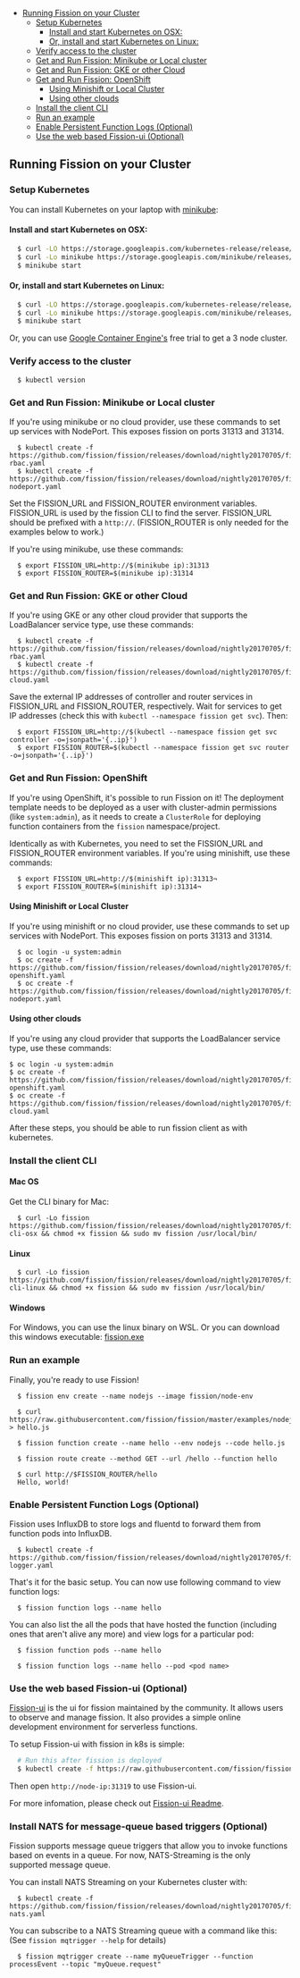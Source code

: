 
- [Running Fission on your Cluster](#running-fission-on-your-cluster)
  * [Setup Kubernetes](#setup-kubernetes)
    + [Install and start Kubernetes on OSX:](#install-and-start-kubernetes-on-osx)
    + [Or, install and start Kubernetes on Linux:](#or-install-and-start-kubernetes-on-linux)
  * [Verify access to the cluster](#verify-access-to-the-cluster)
  * [Get and Run Fission: Minikube or Local cluster](#get-and-run-fission-minikube-or-local-cluster)
  * [Get and Run Fission: GKE or other Cloud](#get-and-run-fission-gke-or-other-cloud)
  * [Get and Run Fission: OpenShift](#get-and-run-fission-openshift)
    + [Using Minishift or Local Cluster](#using-minishift-or-local-cluster)
    + [Using other clouds](#using-other-clouds)
  * [Install the client CLI](#install-the-client-cli)
  * [Run an example](#run-an-example)
  * [Enable Persistent Function Logs (Optional)](#enable-persistent-function-logs-optional)
  * [Use the web based Fission-ui (Optional)](#use-the-web-based-fission-ui-optional)

## Running Fission on your Cluster

### Setup Kubernetes

You can install Kubernetes on your laptop with [minikube](https://github.com/kubernetes/minikube):

#### Install and start Kubernetes on OSX:
```bash
  $ curl -LO https://storage.googleapis.com/kubernetes-release/release/$(curl -s https://storage.googleapis.com/kubernetes-release/release/stable.txt)/bin/darwin/amd64/kubectl && chmod +x kubectl && sudo mv kubectl /usr/local/bin
  $ curl -Lo minikube https://storage.googleapis.com/minikube/releases/v0.16.0/minikube-darwin-amd64 && chmod +x minikube && sudo mv minikube /usr/local/bin/
  $ minikube start
```

#### Or, install and start Kubernetes on Linux:
```bash
  $ curl -LO https://storage.googleapis.com/kubernetes-release/release/$(curl -s https://storage.googleapis.com/kubernetes-release/release/stable.txt)/bin/linux/amd64/kubectl && chmod +x kubectl && sudo mv kubectl /usr/local/bin
  $ curl -Lo minikube https://storage.googleapis.com/minikube/releases/v0.16.0/minikube-linux-amd64 && chmod +x minikube && sudo mv minikube /usr/local/bin/
  $ minikube start
```

Or, you can use [Google Container Engine's](https://cloud.google.com/container-engine/) free trial to get a 3 node cluster.

### Verify access to the cluster

```
  $ kubectl version
```

### Get and Run Fission: Minikube or Local cluster

If you're using minikube or no cloud provider, use these commands to
set up services with NodePort.  This exposes fission on ports 31313
and 31314.

```
  $ kubectl create -f https://github.com/fission/fission/releases/download/nightly20170705/fission-rbac.yaml
  $ kubectl create -f https://github.com/fission/fission/releases/download/nightly20170705/fission-nodeport.yaml
```

Set the FISSION_URL and FISSION_ROUTER environment variables.
FISSION_URL is used by the fission CLI to find the server.
FISSION_URL should be prefixed with a `http://`.  (FISSION_ROUTER is
only needed for the examples below to work.)

If you're using minikube, use these commands:

```
  $ export FISSION_URL=http://$(minikube ip):31313
  $ export FISSION_ROUTER=$(minikube ip):31314
```


### Get and Run Fission: GKE or other Cloud

If you're using GKE or any other cloud provider that supports the
LoadBalancer service type, use these commands:

```
  $ kubectl create -f https://github.com/fission/fission/releases/download/nightly20170705/fission-rbac.yaml
  $ kubectl create -f https://github.com/fission/fission/releases/download/nightly20170705/fission-cloud.yaml
```

Save the external IP addresses of controller and router services in
FISSION_URL and FISSION_ROUTER, respectively.  Wait for services to
get IP addresses (check this with ```kubectl --namespace fission get
svc```).  Then:

```
  $ export FISSION_URL=http://$(kubectl --namespace fission get svc controller -o=jsonpath='{..ip}')
  $ export FISSION_ROUTER=$(kubectl --namespace fission get svc router -o=jsonpath='{..ip}')
```

### Get and Run Fission: OpenShift

If you're using OpenShift, it's possible to run Fission on it! The
deployment template needs to be deployed as a user with cluster-admin
permissions (like `system:admin`), as it needs to create a
`ClusterRole` for deploying function containers from the `fission`
namespace/project.

Identically as with Kubernetes, you need to set the FISSION_URL and FISSION_ROUTER environment variables. If you're using minishift, use these commands:

```
  $ export FISSION_URL=http://$(minishift ip):31313¬
  $ export FISSION_ROUTER=$(minishift ip):31314¬
```
#### Using Minishift or Local Cluster

If you're using minishift or no cloud provider, use these commands to set up services with NodePort. This exposes fission on ports 31313 and 31314.

```
  $ oc login -u system:admin
  $ oc create -f https://github.com/fission/fission/releases/download/nightly20170705/fission-openshift.yaml
  $ oc create -f https://github.com/fission/fission/releases/download/nightly20170705/fission-nodeport.yaml
```

#### Using other clouds

If you're using any cloud provider that supports the LoadBalancer service type, use these commands:

```
$ oc login -u system:admin
$ oc create -f https://github.com/fission/fission/releases/download/nightly20170705/fission-openshift.yaml
$ oc create -f https://github.com/fission/fission/releases/download/nightly20170705/fission-cloud.yaml
```
After these steps, you should be able to run fission client as with kubernetes.

### Install the client CLI

#### Mac OS

Get the CLI binary for Mac:

```
  $ curl -Lo fission https://github.com/fission/fission/releases/download/nightly20170705/fission-cli-osx && chmod +x fission && sudo mv fission /usr/local/bin/
```

#### Linux

```
  $ curl -Lo fission https://github.com/fission/fission/releases/download/nightly20170705/fission-cli-linux && chmod +x fission && sudo mv fission /usr/local/bin/
```

#### Windows

For Windows, you can use the linux binary on WSL. Or you can download
this windows executable: [fission.exe](https://github.com/fission/fission/releases/download/nightly20170705/fission-cli-windows.exe)

### Run an example

Finally, you're ready to use Fission!

```
  $ fission env create --name nodejs --image fission/node-env

  $ curl https://raw.githubusercontent.com/fission/fission/master/examples/nodejs/hello.js > hello.js

  $ fission function create --name hello --env nodejs --code hello.js
  
  $ fission route create --method GET --url /hello --function hello
  
  $ curl http://$FISSION_ROUTER/hello
  Hello, world!
```


### Enable Persistent Function Logs (Optional)

Fission uses InfluxDB to store logs and fluentd to forward them from
function pods into InfluxDB.  

```
  $ kubectl create -f https://github.com/fission/fission/releases/download/nightly20170705/fission-logger.yaml
```

That's it for the basic setup.  You can now use following command to view function logs:

```
  $ fission function logs --name hello
```

You can also list the all the pods that have hosted the function
(including ones that aren't alive any more) and view logs for a
particular pod:

```
  $ fission function pods --name hello

  $ fission function logs --name hello --pod <pod name>
```

### Use the web based Fission-ui (Optional)

[Fission-ui](https://github.com/fission/fission-ui) is the ui for fission maintained by the community.
It allows users to observe and manage fission. It also provides a simple online development environment for serverless functions.

To setup Fission-ui with fission in k8s is simple:

```bash
  # Run this after fission is deployed
  $ kubectl create -f https://raw.githubusercontent.com/fission/fission-ui/master/docker/fission-ui.yaml
```

Then open `http://node-ip:31319` to use Fission-ui.

For more infomation, please check out [Fission-ui Readme](https://github.com/fission/fission-ui/blob/master/README.md).

### Install NATS for message-queue based triggers (Optional)

Fission supports message queue triggers that allow you to invoke
functions based on events in a queue.  For now, NATS-Streaming is the
only supported message queue.

You can install NATS Streaming on your Kubernetes cluster with:

```
  $ kubectl create -f https://github.com/fission/fission/releases/download/nightly20170705/fission-nats.yaml
```

You can subscribe to a NATS Streaming queue with a command like this:
(See `fission mqtrigger --help` for details)

```
  $ fission mqtrigger create --name myQueueTrigger --function processEvent --topic "myQueue.request" 
```
